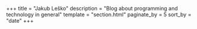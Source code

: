 +++
title = "Jakub Leško"
description = "Blog about programming and technology in general"
template = "section.html"
paginate_by = 5
sort_by = "date"
+++

